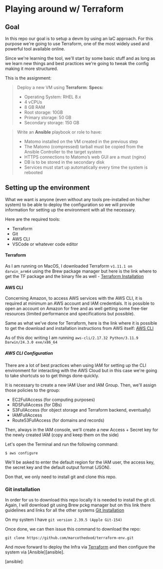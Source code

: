 # Playing around w/ Terraform   

## Goal
In this repo our goal is to setup a devm by using an IaC approach. 
For this purpose we're going to use Terraform, one of the most widely used and powerful tool available online.

Since we're learning the tool, we'll start by some basic stuff and as long as we learn new things and best practices we're going to tweak the config making it more structured.

This is the assignment:

>Deploy a new VM using __Terraform__:
>__Specs:__
>* Operating System: RHEL 8.x
>* 4 vCPUs
>* 8 GB RAM
>* Root storage: 10GB
>* Primary storage: 50 GB
>* Secondary storage: 150 GB

>Write an __Ansible__ playbook or role to have:
>* Matomo installed on the VM created in the previous step
>* The Matomo (compressed) tarball must be copied from the Ansible Controller to the target system
>* HTTPS connections to Matomo’s web GUI are a must (nginx)
>* DB is to be stored in the secondary disk
>* Services must start up automatically every time the system is rebooted


## Setting up the environment

What we want is anyone (even without any tools pre-installed on his/her system) to be able to deploy the configuration so we will provide information for setting up the environment with all the necessary.

Here are the required tools:

* Terraform 
* Git
* AWS CLI
* VSCode or whatever code editor

#### Terraform

As I am running on MacOS, I downloaded Terraform ```v1.11.1
on darwin_arm64```  using the Brew package manager but here is the link where to get the TF package and the binary file as well - [Terraform Installation](https://developer.hashicorp.com/terraform/install?product_intent=terraform)

#### AWS CLI

Concerning Amazon, to access AWS services with the AWS CLI, it is required at minimum an AWS account and IAM credentials. It is possible to open an account on Amazon for free and as well getting some free-tier resources (limited performance and specifications but possible).

Same as what we've done for Terraform, here is the link where it is possible to get the download and installation instructions from AWS itself:
[AWS CLI](https://docs.aws.amazon.com/cli/latest/userguide/getting-started-install.html)

As of this doc writing I am running ```aws-cli/2.17.32 Python/3.11.9 Darwin/24.3.0 exe/x86_64```

##### AWS CLI Configuration

There are a lot of best practices when using IAM for setting up the CLI environment for interacting with the AWS Cloud but in this case we're going to take shortcuts so to get things done quickly.

It is necessary to create a new IAM User and IAM Group.
Then, we'll assign those policies to the group:

* EC2FullAccess (for computing purposes)
* RDSFullAccess (for DBs)
* S3FullAccess (for object storage and Terraform backend, eventually)
* IAMFullAccess
* Route53FullAccess (for domains and records)

Then, always in the IAM console, we'll create a new Access + Secret key for the newly created IAM (copy and keep them on the side)

Let's open the Terminal and run the following command:

```$ aws configure```

We'll be asked to enter the default region for the IAM user, the access key, the secret key and the default output format (JSON).

Don that, we only need to install git and clone this repo.

### Git installation

In order for us to download this repo locally it is needed to install the git cli.
Again, I will download git using Brew pckg manager but on this link there guidelines and links for all the other systems [Git Installation](https://github.com/git-guides/install-git)

On my system I have ```git version 2.39.5 (Apple Git-154)```

Once done, we can then issue this command to download the repo:

```git clone https://github.com/marcothedood/terraform-env.git```

And move forward to deploy the Infra via [Terraform][terraform] and then configure the system via [Ansible][ansible].

[terraform]: ./docs/bootstrap/README.md
[ansible]:
